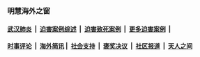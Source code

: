 
### 明慧海外之窗

####  [武汉肺炎](indexes/365.md?t=03191500) &nbsp;|&nbsp;  [迫害案例综述](indexes/328.md?t=03191500) &nbsp;|&nbsp; [迫害致死案例](indexes/277.md?t=03191500)  &nbsp;|&nbsp; [更多迫害案例](indexes/81.md?t=03191500)  &nbsp;|&nbsp; 
####  [时事评论](indexes/19.md?t=03191500) &nbsp;|&nbsp; [海外简讯](indexes/245.md?t=03191500)&nbsp;|&nbsp;  [社会支持](indexes/140.md?t=03191500) &nbsp;|&nbsp; [褒奖决议](indexes/282.md?t=03191500) &nbsp;|&nbsp; [社区报道](indexes/91.md?t=03191500)  &nbsp;|&nbsp; [天人之间](indexes/78.md?t=03191500) 

